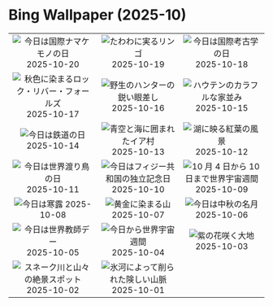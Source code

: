 # Bing Wallpaper (2025-10)

|  |  |  |
|:---:|:---:|:---:|
| ![](https://www.bing.com/th?id=OHR.HoffmansSloth_JA-JP1255329003_400x240.jpg "今日は国際ナマケモノの日") 2025-10-20 | ![](https://www.bing.com/th?id=OHR.AppleHarvest_JA-JP0862857490_400x240.jpg "たわわに実るリンゴ") 2025-10-19 | ![](https://www.bing.com/th?id=OHR.SilburyHill_JA-JP0577938785_400x240.jpg "今日は国際考古学の日") 2025-10-18 |
| ![](https://www.bing.com/th?id=OHR.RockRiverFalls_JA-JP0295221799_400x240.jpg "秋色に染まるロック・リバー・フォールズ") 2025-10-17 | ![](https://www.bing.com/th?id=OHR.SiberianLynx_JA-JP8122329970_400x240.jpg "野生のハンターの鋭い眼差し") 2025-10-16 | ![](https://www.bing.com/th?id=OHR.HoutenHouses_JA-JP0762629111_400x240.jpg "ハウテンのカラフルな家並み") 2025-10-15 |
| ![](https://www.bing.com/th?id=OHR.RailwayDay2025_JA-JP0346908442_400x240.jpg "今日は鉄道の日") 2025-10-14 | ![](https://www.bing.com/th?id=OHR.OiaSantorini_JA-JP8051360298_400x240.jpg "青空と海に囲まれたイア村") 2025-10-13 | ![](https://www.bing.com/th?id=OHR.SaranacLake_JA-JP8002477019_400x240.jpg "湖に映る紅葉の風景") 2025-10-12 |
| ![](https://www.bing.com/th?id=OHR.WoodDuckHen_JA-JP7933266501_400x240.jpg "今日は世界渡り鳥の日") 2025-10-11 | ![](https://www.bing.com/th?id=OHR.MonurikiFiji_JA-JP7889877935_400x240.jpg "今日はフィジー共和国の独立記念日") 2025-10-10 | ![](https://www.bing.com/th?id=OHR.WebbPillars_JA-JP7847589500_400x240.jpg "10 月 4 日から 10 日まで世界宇宙週間") 2025-10-09 |
| ![](https://www.bing.com/th?id=OHR.Ryuzufalls2025_JA-JP6418303608_400x240.jpg "今日は寒露") 2025-10-08 | ![](https://www.bing.com/th?id=OHR.RidgwayAspens_JA-JP7797192109_400x240.jpg "黄金に染まる山") 2025-10-07 | ![](https://www.bing.com/th?id=OHR.AnshunBridge_JA-JP7739273331_400x240.jpg "今日は中秋の名月") 2025-10-06 |
| ![](https://www.bing.com/th?id=OHR.TeacherOwl_JA-JP7686022274_400x240.jpg "今日は世界教師デー") 2025-10-05 | ![](https://www.bing.com/th?id=OHR.DragonEndeavour_JA-JP7626531843_400x240.jpg "今日から世界宇宙週間") 2025-10-04 | ![](https://www.bing.com/th?id=OHR.SkyeHeather_JA-JP7561347402_400x240.jpg "紫の花咲く大地") 2025-10-03 |
| ![](https://www.bing.com/th?id=OHR.OxbowBend_JA-JP6534968552_400x240.jpg "スネーク川と山々の絶景スポット") 2025-10-02 | ![](https://www.bing.com/th?id=OHR.YosemiteClark_JA-JP6457719277_400x240.jpg "氷河によって削られた険しい山脈") 2025-10-01 |  |
